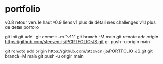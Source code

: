 # portfolio
v0.8 retour vers le haut
v0.9 liens
v1 plus de détail mes challenges
v1.1 plus de détail porfolio

git init
git add .
git commit -m "v1.1"
git branch -M main
git remote add origin https://github.com/steeven-js/PORTFOLIO-JS.git
git push -u origin main

git remote add origin https://github.com/steeven-js/PORTFOLIO-JS.git
git branch -M main
git push -u origin main


